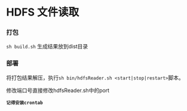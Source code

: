 # HDFS 文件读取

### 打包
`sh build.sh` 生成结果放到dist目录

### 部署
将打包结果解压，执行`sh bin/hdfsReader.sh <start|stop|restart>`脚本。

修改端口号直接修改hdfsReader.sh中的port

**`记得安装crontab`**

